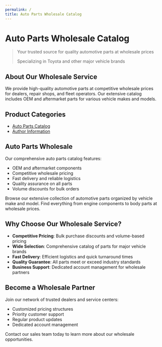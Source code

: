 ```yaml
---
permalink: /
title: Auto Parts Wholesale Catalog
---
```


# Auto Parts Wholesale Catalog

> Your trusted source for quality automotive parts at wholesale prices
>
> Specializing in Toyota and other major vehicle brands

## About Our Wholesale Service

We provide high-quality automotive parts at competitive wholesale prices for dealers, repair shops, and fleet operators. Our extensive catalog includes OEM and aftermarket parts for various vehicle makes and models.

## Product Categories

- [Auto Parts Catalog](/auto-parts)
- [Author Information](/author)

## Auto Parts Wholesale

Our comprehensive auto parts catalog features:
- OEM and aftermarket components
- Competitive wholesale pricing
- Fast delivery and reliable logistics
- Quality assurance on all parts
- Volume discounts for bulk orders

Browse our extensive collection of automotive parts organized by vehicle make and model. Find everything from engine components to body parts at wholesale prices.

## Why Choose Our Wholesale Service?

- **Competitive Pricing**: Bulk purchase discounts and volume-based pricing
- **Wide Selection**: Comprehensive catalog of parts for major vehicle brands
- **Fast Delivery**: Efficient logistics and quick turnaround times
- **Quality Guarantee**: All parts meet or exceed industry standards
- **Business Support**: Dedicated account management for wholesale partners

## Become a Wholesale Partner

Join our network of trusted dealers and service centers:
- Customized pricing structures
- Priority customer support
- Regular product updates
- Dedicated account management

Contact our sales team today to learn more about our wholesale opportunities.